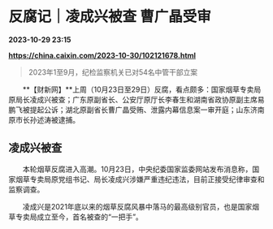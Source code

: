 # 反腐记｜凌成兴被查 曹广晶受审

**2023-10-29 23:15**

**https://china.caixin.com/2023-10-30/102121678.html**

> 2023年1至9月，纪检监察机关已对54名中管干部立案

  

　　**【财新网】**上周（10月23日至29日）反腐，看点颇多：国家烟草专卖局原局长凌成兴被查；广东原副省长、公安厅原厅长李春生和湖南省政协原副主席易鹏飞被提起公诉；湖北原副省长曹广晶受贿、泄露内幕信息案一审开庭；山东济南原市长孙述涛被逮捕。

凌成兴被查
-----

　　本轮烟草反腐进入高潮。10月23日，中央纪委国家监委网站发布消息称，国家烟草专卖局原党组书记、局长凌成兴涉嫌严重违纪违法，目前正接受纪律审查和监察调查。

　　凌成兴是2021年底以来的烟草反腐风暴中落马的最高级别官员，也是国家烟草专卖局成立至今，首名被查的“一把手”。